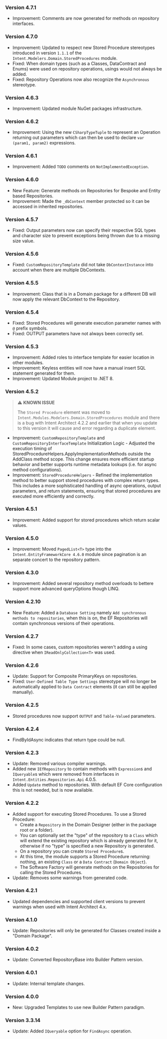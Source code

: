 ### Version 4.7.1

- Improvement: Comments are now generated for methods on repository interfaces.

### Version 4.7.0

- Improvement: Updated to respect new Stored Procedure stereotypes introduced in version `1.1.1` of the `Intent.Modelers.Domain.StoredProcedures` module.
- Fixed: When domain types (such as a Classes, DataContract and Enums) were used on repository operations, usings would not always be added.
- Fixed: Repository Operations now also recognize the `Asynchronous` stereotype.

### Version 4.6.3

- Improvement: Updated module NuGet packages infrastructure.

### Version 4.6.2

- Improvement: Using the new `CSharpTypeTuple` to represent an Operation returning out parameters which can then be used to declare `var (param1, param2)` expressions.

### Version 4.6.1

- Improvement: Added `TODO` comments on `NotImplementedException`.

### Version 4.6.0

- New Feature: Generate methods on Repositories for Bespoke and Entity based Repositories.
- Improvement: Made the `_dbContext` member protected so it can be accessed in inherited repositories.

### Version 4.5.7

- Fixed: Output parameters now can specify their respective SQL types and character size to prevent exceptions being thrown due to a missing size value.

### Version 4.5.6

- Fixed: `CustomRepositoryTemplate` did not take `DbContextInstance` into account when there are multiple DbContexts.

### Version 4.5.5

- Improvement: Class that is in a Domain package for a different DB will now apply the relevant DbContext to the Repository.

### Version 4.5.4

- Fixed: Stored Procedures will generate execution parameter names with `@` prefix symbols.
- Fixed: OUTPUT parameters have not always been correctly set.

### Version 4.5.3

- Improvement: Added roles to interface template for easier location in other modules.
- Improvement: Keyless entities will now have a manual insert SQL statement generated for them.
- Improvement: Updated Module project to .NET 8.

### Version 4.5.2

> ⚠️ **KNOWN ISSUE**
> 
>  The `Stored Procedure` element was moved to `Intent.Modules.Modelers.Domain.StoredProcedures` module and there is a bug with Intent Architect 4.2.2 and earlier that when you update to this version it will cause and error regarding a duplicate element.

- Improvement: `CustomRepositoryTemplate` and `CustomRepositoryInterfaceTemplate` Initialization Logic - Adjusted the execution timing of StoredProcedureHelpers.ApplyImplementationMethods outside the AddClass method scope. This change ensures more efficient startup behavior and better supports runtime metadata lookups (i.e. for async method configurations).
- Improvement: `StoredProcedureHelpers` - Refined the implementation method to better support stored procedures with complex return types. This includes a more sophisticated handling of async operations, output parameters, and return statements, ensuring that stored procedures are executed more efficiently and correctly.

### Version 4.5.1

- Improvement: Added support for stored procedures which return scalar values.

### Version 4.5.0

- Improvement: Moved `PagedList<T>` type into the `Intent.EntityFrameworkCore 4.6.0` module since pagination is an separate concert to the repository pattern.

### Version 4.3.0

- Improvement: Added several repository method overloads to bettere support more advanced queryOptions though LINQ.

### Version 4.2.10

- New Feature: Added a `Database Setting` namely `Add synchronous methods to repositories`, when this is on, the EF Repositories will contain synchronous versions of their operations.

### Version 4.2.7

- Fixed: In some cases, custom repositories weren't adding a using directive when `IReadOnlyCollection<T>` was used.

### Version 4.2.6

- Update: Support for Composite PrimaryKeys on repositories.
- Fixed: `User-Defined Table Type Settings` stereotype will no longer be automatically applied to `Data Contract` elements (it can still be applied manually).

### Version 4.2.5

- Stored procedures now support `OUTPUT` and `Table-Valued` parameters.

### Version 4.2.4

- FindByIdAsync indicates that return type could be null.

### Version 4.2.3

- Update: Removed various compiler warnings.
- Added new `IEfRepository` to contain methods with `Expression`s and `IQueryable`s which were removed from interfaces in `Intent.Entities.Repositories.Api` 4.0.5.
- Added `Update` method to repositories. With default EF Core configuration this is not needed, but is now available.

### Version 4.2.2

- Added support for executing Stored Procedures. To use a Stored Procedure:
	- Create a `Repository` in the Domain Designer (either in the package root or a folder).
	- You can optionally set the "type" of the repository to a `Class` which will extend the existing repository which is already generated for it, otherwise if no "type" is specified a new Repository is generated.
	- On a repository you can create `Stored Procedure`s.
	- At this time, the module supports a Stored Procedure returning: nothing, an existing `Class` or a `Data Contract` (`Domain Object`).
	- The Software Factory will generate methods on the Repositories for calling the Stored Procedures.
- Update: Removes some warnings from generated code.


### Version 4.2.1

- Updated dependencies and supported client versions to prevent warnings when used with Intent Architect 4.x.

### Version 4.1.0

- Update: Repositories will only be generated for Classes created inside a "Domain Package".

### Version 4.0.2

- Update: Converted RepositoryBase into Builder Pattern version.

### Version 4.0.1

- Update: Internal template changes.

### Version 4.0.0

- New: Upgraded Templates to use new Builder Pattern paradigm.

### Version 3.3.14

- Update: Added `IQueryable` option for `FindAsync` operation.

